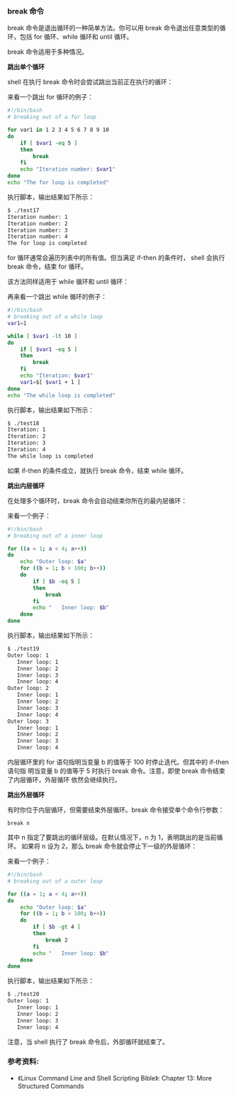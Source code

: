 ### break 命令

break 命令是退出循环的一种简单方法。你可以用 break 命令退出任意类型的循环，包括
for 循环、while 循环和 until 循环。

break 命令适用于多种情况。

**跳出单个循环**

shell 在执行 break 命令时会尝试跳出当前正在执行的循环：

来看一个跳出 for 循环的例子：

```bash
#!/bin/bash
# breaking out of a for loop

for var1 in 1 2 3 4 5 6 7 8 9 10
do
	if [ $var1 -eq 5 ]
	then
		break
	fi
	echo "Iteration number: $var1"
done
echo "The for loop is completed"
```

执行脚本，输出结果如下所示：

```bash
$ ./test17
Iteration number: 1
Iteration number: 2
Iteration number: 3
Iteration number: 4
The for loop is completed
```

for 循环通常会遍历列表中的所有值。但当满足 if-then 的条件时，
shell 会执行 break 命令，结束 for 循环。

该方法同样适用于 while 循环和 until 循环：

再来看一个跳出 while 循环的例子：

```bash
#!/bin/bash
# breaking out of a while loop
var1=1

while [ $var1 -lt 10 ]
do
	if [ $var1 -eq 5 ]
	then
		break
	fi
	echo "Iteration: $var1"
	var1=$[ $var1 + 1 ]
done
echo "The while loop is completed"
```

执行脚本，输出结果如下所示：

```bash
$ ./test18
Iteration: 1
Iteration: 2
Iteration: 3
Iteration: 4
The while loop is completed
```

如果 if-then 的条件成立，就执行 break 命令，结束 while 循环。


**跳出内层循环**

在处理多个循环时，break 命令会自动结束你所在的最内层循环：

来看一个例子：

```bash
#!/bin/bash
# breaking out of a inner loop

for ((a = 1; a < 4; a++))
do
	echo "Outer loop: $a"
	for ((b = 1; b < 100; b++))
	do
		if [ $b -eq 5 ]
		then
			break
		fi
		echo "   Inner loop: $b"
	done
done
```

执行脚本，输出结果如下所示：

```bash
$ ./test19
Outer loop: 1
   Inner loop: 1
   Inner loop: 2
   Inner loop: 3
   Inner loop: 4
Outer loop: 2
   Inner loop: 1
   Inner loop: 2
   Inner loop: 3
   Inner loop: 4
Outer loop: 3
   Inner loop: 1
   Inner loop: 2
   Inner loop: 3
   Inner loop: 4
```

内层循环里的 for 语句指明当变量 b 的值等于 100 时停止迭代。但其中的 if-then 语句指
明当变量 b 的值等于 5 时执行 break 命令。注意，即使 break 命令结束了内层循环，外层循环
依然会继续执行。


**跳出外层循环**

有时你位于内层循环，但需要结束外层循环。break 命令接受单个命令行参数：

```
break n
```

其中 n 指定了要跳出的循环层级。在默认情况下，n 为 1，表明跳出的是当前循环。
如果将 n 设为 2，那么 break 命令就会停止下一级的外层循环：

来看一个例子：

```bash
#!/bin/bash
# breaking out of a outer loop

for ((a = 1; a < 4; a++))
do
	echo "Outer loop: $a"
	for ((b = 1; b < 100; b++))
	do
		if [ $b -gt 4 ]
		then
			break 2
		fi
		echo "   Inner loop: $b"
	done
done
```

执行脚本，输出结果如下所示：

```bash
$ ./test20
Outer loop: 1
   Inner loop: 1
   Inner loop: 2
   Inner loop: 3
   Inner loop: 4
```

注意，当 shell 执行了 break 命令后，外部循环就结束了。


### 参考资料:
- 《Linux Command Line and Shell Scripting Bible》: Chapter 13: More Structured Commands
